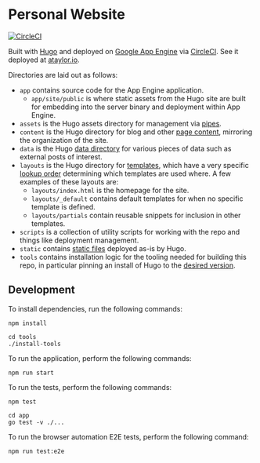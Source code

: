 # Personal Website

[![CircleCI](https://circleci.com/gh/kujenga/website.svg?style=svg)][ci]

Built with [Hugo][hugo] and deployed on [Google App Engine][gae] via
[CircleCI][ci]. See it deployed at [ataylor.io](https://ataylor.io).

Directories are laid out as follows:
- `app` contains source code for the App Engine application.
  - `app/site/public` is where static assets from the Hugo site are built for
    embedding into the server binary and deployment within App Engine.
- `assets` is the Hugo assets directory for management via [pipes][hugoPipes].
- `content` is the Hugo directory for blog and other [page
  content][hugoContent], mirroring the organization of the site.
- `data` is the Hugo [data directory][hugoData] for various pieces of data such
  as external posts of interest.
- `layouts` is the Hugo directory for [templates][hugoTemplates], which have a
  very specific [lookup order][hugoLookup] determining which templates are used
  where. A few examples of these layouts are:
  - `layouts/index.html` is the homepage for the site.
  - `layouts/_default` contains default templates for when no specific template
    is defined.
  - `layouts/partials` contain reusable snippets for inclusion in other
    templates.
- `scripts` is a collection of utility scripts for working with the repo and
  things like deployment management.
- `static` contains [static files][hugoStatic] deployed as-is by Hugo.
- `tools` contains installation logic for the tooling needed for building this
  repo, in particular pinning an install of Hugo to the [desired
  version][hugoReleases].

## Development

To install dependencies, run the following commands:

```
npm install
```

```
cd tools
./install-tools
```

To run the application, perform the following commands:

```
npm run start
```

To run the tests, perform the following commands:

```
npm test
```

```
cd app
go test -v ./...
```

To run the browser automation E2E tests, perform the following command:

```
npm run test:e2e
```

<!-- Citations -->
[hugo]: https://gohugo.io
[gae]: https://cloud.google.com/appengine
[ci]: https://circleci.com/gh/kujenga/website
[hugoPipes]: https://gohugo.io/hugo-pipes/introduction/
[hugoContent]: https://gohugo.io/content-management/organization/
[hugoData]: https://gohugo.io/templates/data-templates/
[hugoTemplates]: https://gohugo.io/templates/introduction/
[hugoLookup]: https://gohugo.io/templates/lookup-order/
[hugoStatic]: https://gohugo.io/content-management/static-files/
[hugoReleases]: https://github.com/gohugoio/hugo/releases
